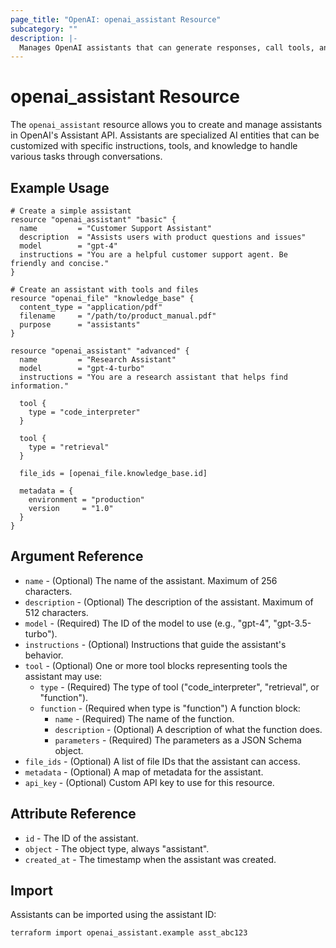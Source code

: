 ```yaml
---
page_title: "OpenAI: openai_assistant Resource"
subcategory: ""
description: |-
  Manages OpenAI assistants that can generate responses, call tools, and handle conversations.
---
```


# openai_assistant Resource

The `openai_assistant` resource allows you to create and manage assistants in OpenAI's Assistant API. Assistants are specialized AI entities that can be customized with specific instructions, tools, and knowledge to handle various tasks through conversations.

## Example Usage

```hcl
# Create a simple assistant
resource "openai_assistant" "basic" {
  name         = "Customer Support Assistant"
  description  = "Assists users with product questions and issues"
  model        = "gpt-4"
  instructions = "You are a helpful customer support agent. Be friendly and concise."
}

# Create an assistant with tools and files
resource "openai_file" "knowledge_base" {
  content_type = "application/pdf"
  filename     = "/path/to/product_manual.pdf"
  purpose      = "assistants"
}

resource "openai_assistant" "advanced" {
  name         = "Research Assistant"
  model        = "gpt-4-turbo"
  instructions = "You are a research assistant that helps find information."
  
  tool {
    type = "code_interpreter"
  }
  
  tool {
    type = "retrieval"
  }
  
  file_ids = [openai_file.knowledge_base.id]
  
  metadata = {
    environment = "production"
    version     = "1.0"
  }
}
```

## Argument Reference

* `name` - (Optional) The name of the assistant. Maximum of 256 characters.
* `description` - (Optional) The description of the assistant. Maximum of 512 characters.
* `model` - (Required) The ID of the model to use (e.g., "gpt-4", "gpt-3.5-turbo").
* `instructions` - (Optional) Instructions that guide the assistant's behavior.
* `tool` - (Optional) One or more tool blocks representing tools the assistant may use:
  * `type` - (Required) The type of tool ("code_interpreter", "retrieval", or "function").
  * `function` - (Required when type is "function") A function block:
    * `name` - (Required) The name of the function.
    * `description` - (Optional) A description of what the function does.
    * `parameters` - (Required) The parameters as a JSON Schema object.
* `file_ids` - (Optional) A list of file IDs that the assistant can access.
* `metadata` - (Optional) A map of metadata for the assistant.
* `api_key` - (Optional) Custom API key to use for this resource.

## Attribute Reference

* `id` - The ID of the assistant.
* `object` - The object type, always "assistant".
* `created_at` - The timestamp when the assistant was created.

## Import

Assistants can be imported using the assistant ID:

```bash
terraform import openai_assistant.example asst_abc123
``` 